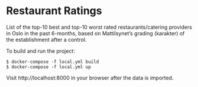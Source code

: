 # Restaurant Ratings

List of the top-10 best and top-10 worst rated restaurants/catering providers in Oslo in the past 6-months, based on Mattilsynet’s grading (karakter) of the establishment after a control.


To build and run the project:

    $ docker-compose -f local.yml build
    $ docker-compose -f local.yml up

Visit http://localhost:8000 in your browser after the data is imported.

